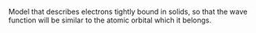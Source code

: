 Model that describes electrons tightly bound in solids, so that the wave function will be similar to the atomic orbital which it belongs. 